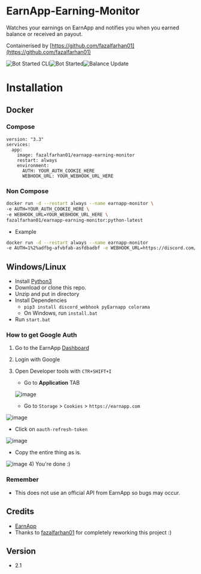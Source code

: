 # EarnApp-Earning-Monitor
Watches your earnings on EarnApp and notifies you when you earned balance or received an payout.

Containerised by [https://github.com/fazalfarhan01](https://github.com/fazalfarhan01)

![Bot Started CLI](https://user-images.githubusercontent.com/45929854/142378521-13373e59-3657-4cb4-b89a-cde4890e7065.png)![Bot Started](https://user-images.githubusercontent.com/45929854/142378687-e31c454b-6662-4dc9-ac32-666c13fab3fe.png)![Balance Update](https://user-images.githubusercontent.com/45929854/142378692-47ff492f-370c-4e02-bfe1-7851959b9166.png)





# Installation

## Docker
### Compose
```YML
version: "3.3"
services:
  app:
    image: fazalfarhan01/earnapp-earning-monitor
    restart: always
    environment:
      AUTH: YOUR_AUTH_COOKIE_HERE
      WEBHOOK_URL: YOUR_WEBHOOK_URL_HERE
```
### Non Compose
```BASH
docker run -d --restart always --name earnapp-monitor \
-e AUTH=YOUR_AUTH_COOKIE_HERE \
-e WEBHOOK_URL=YOUR_WEBHOOK_URL_HERE \
fazalfarhan01/earnapp-earning-monitor:python-latest
```
  - Example
  ```BASH
docker run -d --restart always --name earnapp-monitor 
-e AUTH=1%2%adfbg-afvbfab-asfdbadbf -e WEBHOOK_URL=https://discord.com/api/webhooks/akjsdvasdvjafvb fazalfarhan01/earnapp-earning-monitor:python-latest
```


## Windows/Linux

- Install [Python3](https://www.python.org/downloads/)
- Download or clone this repo.
- Unzip and put in directory
- Install Dependencies
  * `pip3 install discord_webhook pyEarnapp colorama`
  - On Windows, run `install.bat`
- Run `start.bat`

### How to get Google Auth
1) Go to the EarnApp [Dashboard](https://earnapp.com/dashboard/)
2) Login with Google
3) Open Developer tools with `CTR+SHIFT+I`
   * Go to **Application** TAB
   
   ![image](https://user-images.githubusercontent.com/45929854/142379296-dc321d08-7f1b-4eb5-bc3d-cf2fde9c0e01.png)

   * Go to `Storage` > `Cookies` > `https://earnapp.com`

  ![image](https://user-images.githubusercontent.com/33323458/142406676-410e8e4c-6030-4c0a-95f8-7f5ac6bb3191.png)

   * Click on `oauth-refresh-token`
   
   ![image](https://user-images.githubusercontent.com/45929854/142379619-4f9c15a3-8710-4e11-bded-18ea1e4898d8.png)

   * Copy the entire thing as is.
   
   ![image](https://user-images.githubusercontent.com/45929854/142380234-5cb16cc8-4bce-49c0-8e82-706c9c156496.png)
4) You're done :)

### Remember
  * This does not use an official API from EarnApp so bugs may occur.

## Credits
- [EarnApp](https://earnapp.com/)
- Thanks to [fazalfarhan01](https://github.com/fazalfarhan01) for completely reworking this project :)
## Version
- 2.1
